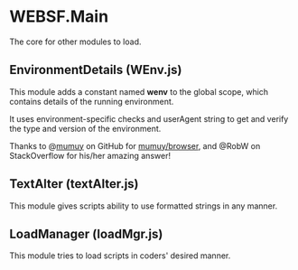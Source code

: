 # WEBSF.Main
The core for other modules to load.
## EnvironmentDetails (WEnv.js)
This module adds a constant named **wenv** to the global scope, which contains details of the running environment.

It uses environment-specific checks and userAgent string to get and verify the type and version of the environment.

Thanks to @[mumuy](https://github.com/mumuy) on GitHub for [mumuy/browser](https://github.com/mumuy/browser/), and @RobW on StackOverflow for his/her amazing answer!
## TextAlter (textAlter.js)
This module gives scripts ability to use formatted strings in any manner.
## LoadManager (loadMgr.js)
This module tries to load scripts in coders' desired manner.
